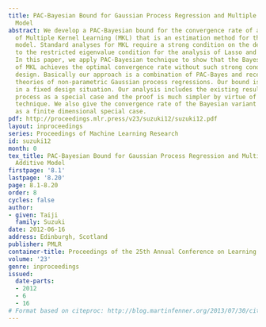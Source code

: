 ```yaml
---
title: PAC-Bayesian Bound for Gaussian Process Regression and Multiple Kernel Additive
  Model
abstract: We develop a PAC-Bayesian bound for the convergence rate of a Bayesian variant
  of Multiple Kernel Learning (MKL) that is an estimation method for the sparse additive
  model. Standard analyses for MKL require a strong condition on the design analogous
  to the restricted eigenvalue condition for the analysis of Lasso and Dantzig selector.
  In this paper, we apply PAC-Bayesian technique to show that the Bayesian variant
  of MKL achieves the optimal convergence rate without such strong conditions on the
  design. Basically our approach is a combination of PAC-Bayes and recently developed
  theories of non-parametric Gaussian process regressions. Our bound is developed
  in a fixed design situation. Our analysis includes the existing result of Gaussian
  process as a special case and the proof is much simpler by virtue of PAC-Bayesian
  technique. We also give the convergence rate of the Bayesian variant of Group Lasso
  as a finite dimensional special case.
pdf: http://proceedings.mlr.press/v23/suzuki12/suzuki12.pdf
layout: inproceedings
series: Proceedings of Machine Learning Research
id: suzuki12
month: 0
tex_title: PAC-Bayesian Bound for Gaussian Process Regression and Multiple Kernel
  Additive Model
firstpage: '8.1'
lastpage: '8.20'
page: 8.1-8.20
order: 8
cycles: false
author:
- given: Taiji
  family: Suzuki
date: 2012-06-16
address: Edinburgh, Scotland
publisher: PMLR
container-title: Proceedings of the 25th Annual Conference on Learning Theory
volume: '23'
genre: inproceedings
issued:
  date-parts:
  - 2012
  - 6
  - 16
# Format based on citeproc: http://blog.martinfenner.org/2013/07/30/citeproc-yaml-for-bibliographies/
---
```

